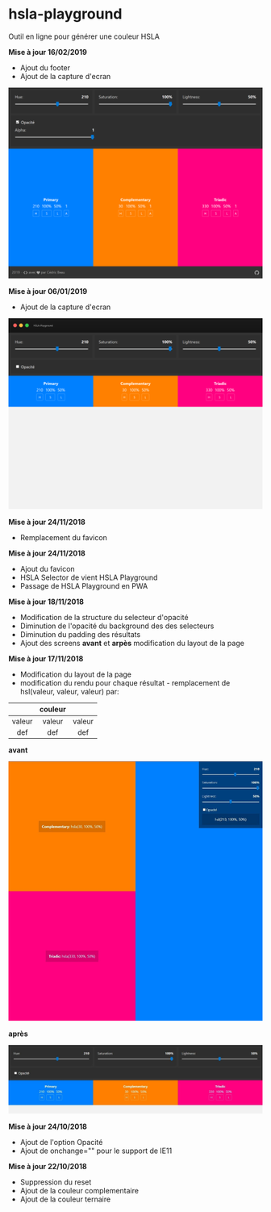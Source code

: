 # hsla-playground

Outil en ligne pour générer une couleur HSLA

**Mise à jour 16/02/2019**

* Ajout du footer
* Ajout de la capture d'ecran

![img/hsla-playground.png](img/hsla-v3.png "Screenshot")


**Mise à jour 06/01/2019**

* Ajout de la capture d'ecran

![img/hsla-playground.png](img/hsla-playground.png "Screenshot")

**Mise à jour 24/11/2018**

* Remplacement du favicon

**Mise à jour 24/11/2018**

* Ajout du favicon
* HSLA Selector de vient HSLA Playground
* Passage de HSLA Playground en PWA

**Mise à jour 18/11/2018**

* Modification de la structure du selecteur d'opacité
* Diminution de l'opacité du background des des selecteurs
* Diminution du padding des résultats
* Ajout des screens **avant** et **arpès** modification du layout de la page

**Mise à jour 17/11/2018**

* Modification du layout de la page
* modification du rendu pour chaque résultat - remplacement de hsl(valeur, valeur, valeur) par:

|| couleur ||
| :----: | :----: | :----: |
| valeur | valeur | valeur |
| def |def | def |

**avant**

![img/hsla-v1.jpg](img/hsla-v1.jpg "Avant")

**après**

![img/hsla-v2.jpg](img/hsla-v2.jpg "Après")

**Mise à jour 24/10/2018**

* Ajout de l'option Opacité
* Ajout de onchange="" pour le support de IE11

**Mise à jour 22/10/2018**

* Suppression du reset
* Ajout de la couleur complementaire
* Ajout de la couleur ternaire
